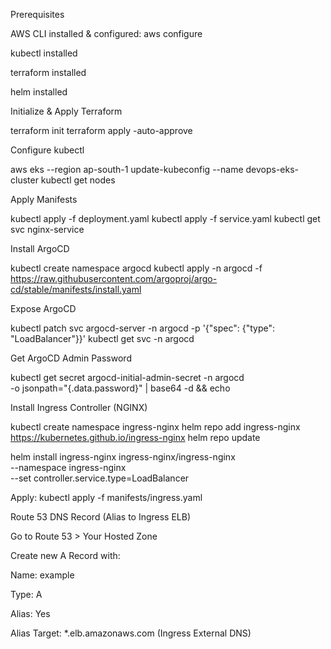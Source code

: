  Prerequisites

AWS CLI installed & configured: aws configure

kubectl installed

terraform installed

helm installed

Initialize & Apply Terraform

terraform init
terraform apply -auto-approve

Configure kubectl

aws eks --region ap-south-1 update-kubeconfig --name devops-eks-cluster
kubectl get nodes

Apply Manifests

kubectl apply -f deployment.yaml
kubectl apply -f service.yaml
kubectl get svc nginx-service


Install ArgoCD

kubectl create namespace argocd
kubectl apply -n argocd -f https://raw.githubusercontent.com/argoproj/argo-cd/stable/manifests/install.yaml

Expose ArgoCD

kubectl patch svc argocd-server -n argocd -p '{"spec": {"type": "LoadBalancer"}}'
kubectl get svc -n argocd


Get ArgoCD Admin Password

kubectl get secret argocd-initial-admin-secret -n argocd \
  -o jsonpath="{.data.password}" | base64 -d && echo

Install Ingress Controller (NGINX)

kubectl create namespace ingress-nginx
helm repo add ingress-nginx https://kubernetes.github.io/ingress-nginx
helm repo update

helm install ingress-nginx ingress-nginx/ingress-nginx \
  --namespace ingress-nginx \
  --set controller.service.type=LoadBalancer

Apply:
kubectl apply -f manifests/ingress.yaml

Route 53 DNS Record (Alias to Ingress ELB)

Go to Route 53 > Your Hosted Zone

Create new A Record with:

Name: example

Type: A

Alias: Yes

Alias Target: *.elb.amazonaws.com (Ingress External DNS)

